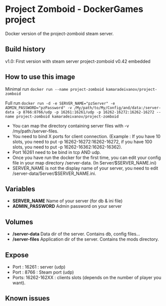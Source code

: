 # Project Zomboid - DockerGames project

Docker version of the project-zomboid steam server.

## Build history
v1.0: First version with steam server project-zomboid v0.42 embedded

## How to use this image
Minimal run
`docker run --name project-zomboid kamaradeivanov/project-zomboid`

Full run
`docker run -d -e SERVER_NAME="pzServer" -e ADMIN_PASSWORD="pzPassword" -v /My/path/to/My/Config/and/data:/server-data -p 8766:8766/udp -p 16261:16261/udp -p 16262-16272:16262-16272 --name project-zomboid kamaradeivanov/project-zomboid`

- You can map the directory containing server files with -v /my/path:/server-files.  
- You need to bind X ports for client connection. (Example : If you have 10 slots, you need to put -p 16262-16272:16262-16272, if you have 100 slots, you need to put -p 16262-16362:16262-16362).
- Port 16261 need to be bind in tcp AND udp.
- Once you have run the docker for the first time, you can edit your config file in your map directory /server-data. (In Server/$SERVER_NAME.ini)
- SERVER_NAME is not the display name of your server, you need to edit /server-data/Server/$SERVER_NAME.ini.

## Variables
+ __SERVER_NAME__
Name of your server (for db & ini file)
+ __ADMIN_PASSWORD__
Admin password on your server

## Volumes
+ __/server-data__
Data dir of the server. Contains db, config files...
+ __/server-files__
Application dir of the server. Contains the mods directory.

## Expose
+ Port : 16261 : server (udp)
+ Port :  8766 : Steam port (udp)
+ Ports: 16262-162XX : clients slots (depends on the number of player you want).

## Known issues

